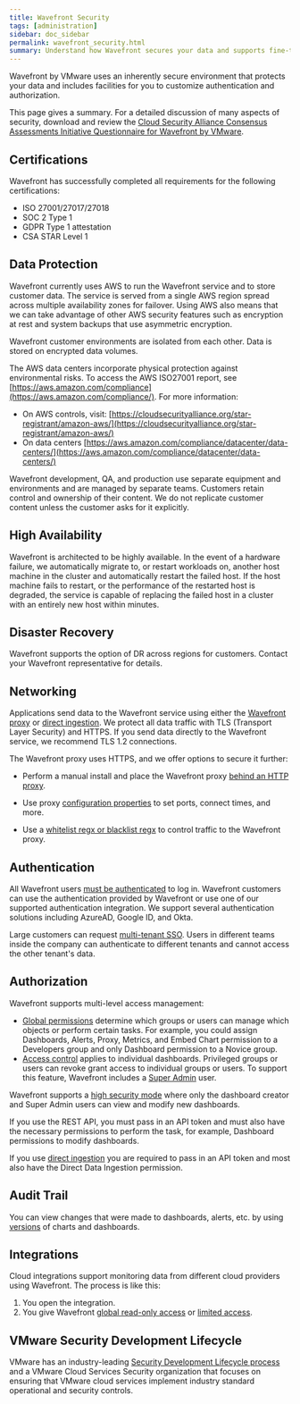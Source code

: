 ```yaml
---
title: Wavefront Security
tags: [administration]
sidebar: doc_sidebar
permalink: wavefront_security.html
summary: Understand how Wavefront secures your data and supports fine-tuning security for your cluster.
---
```


Wavefront by VMware uses an inherently secure environment that protects your data and includes facilities for you to customize authentication and authorization.

This page gives a summary. For a detailed discussion of many aspects of security, download and review the [Cloud Security Alliance Consensus Assessments Initiative Questionnaire for Wavefront by VMware](https://cloudsecurityalliance.org/star/registry/vmware-inc/).

## Certifications

Wavefront has successfully completed all requirements for the following certifications:

*	ISO 27001/27017/27018
*	SOC 2 Type 1
*	GDPR Type 1 attestation
*	CSA STAR Level 1


## Data Protection

Wavefront currently uses AWS to run the Wavefront service and to store customer data. The service is served from a single AWS region spread across multiple availability zones for failover. Using AWS also means that we can take advantage of other AWS security features such as encryption at rest and system backups that use asymmetric encryption.

Wavefront customer environments are isolated from each other. Data is stored on encrypted data volumes.

The AWS data centers incorporate physical protection against environmental risks. To
access the AWS ISO27001 report, see [https://aws.amazon.com/compliance](https://aws.amazon.com/compliance/). For more information:
* On AWS controls, visit:
[https://cloudsecurityalliance.org/star-registrant/amazon-aws/](https://cloudsecurityalliance.org/star-registrant/amazon-aws/)
* On data centers [https://aws.amazon.com/compliance/datacenter/data-centers/](https://aws.amazon.com/compliance/datacenter/data-centers/)

Wavefront development, QA, and production use separate equipment and
environments and are managed by separate teams.
Customers retain control and ownership of their content. We do not replicate customer content unless the customer asks for it explicitly.

## High Availability

Wavefront is architected to be highly available. In
the event of a hardware failure, we automatically migrate to, or restart workloads
on, another host machine in the cluster and automatically
restart the failed host. If the host machine fails to restart, or
the performance of the restarted host is degraded, the service
is capable of replacing the failed host in a cluster with an
entirely new host within minutes.

## Disaster Recovery

Wavefront supports the option of DR across regions for customers. Contact your Wavefront representative for details.

## Networking

Applications send data to the Wavefront service using either the [Wavefront proxy](proxies.html) or [direct ingestion](direct_ingestion.html). We protect all data traffic with TLS (Transport Layer Security) and HTTPS. If you send data directly to the Wavefront service, we recommend TLS 1.2 connections.

The Wavefront proxy uses HTTPS, and we offer options to secure it further:
* Perform a manual install and place the Wavefront proxy [behind an HTTP proxy](proxies_manual_install.html#connecting-to-wavefront-through-an-http-proxy).

* Use proxy [configuration properties](proxies_configuring.html#general-proxy-properties-and-examples) to set ports, connect times, and more.

* Use a [whitelist regx or blacklist regx](proxies_preprocessor_rules.html#point-filtering-rules) to control traffic to the Wavefront proxy.




## Authentication

All Wavefront users [must be authenticated](authentication.html) to log in. Wavefront customers can use the authentication provided by Wavefront or use one of our supported authentication integration. We support several authentication solutions including AzureAD, Google ID, and Okta.

Large customers can request [multi-tenant SSO](authentication.html#multi-tenant-authentication). Users in different teams inside the company can authenticate to different tenants and cannot access the other tenant's data.


## Authorization

Wavefront supports multi-level access management:
* [Global permissions](permissions.html) determine which groups or users can manage which objects or perform certain tasks. For example, you could assign Dashboards, Alerts, Proxy, Metrics, and Embed Chart permission to a Developers group and only Dashboard permission to a Novice group.
* [Access control](access.html) applies to individual dashboards. Privileged groups or users can revoke grant access to individual groups or users. To support this feature, Wavefront includes a [Super Admin](users_groups.html#who-is-the-super-admin-user) user.

Wavefront supports a [high security mode](access.html#changing-the-access-control-preference) where only the dashboard creator and Super Admin users can view and modify new dashboards.

If you use the REST API, you must pass in an API token and must also have the necessary permissions to perform the task, for example, Dashboard permissions to modify dashboards.

If you use [direct ingestion](direct_ingestion.html) you are required to pass in an API token and most also have the Direct Data Ingestion permission.

## Audit Trail

You can view changes that were made to dashboards, alerts, etc. by using [versions](wavefront_monitoring.html#examining-versions-of-dashboards-and-alerts) of charts and dashboards.

## Integrations

Cloud integrations support monitoring data from different cloud providers using Wavefront. The process is like this:
1. You open the integration.
2. You give Wavefront [global read-only access](integrations_aws_metrics.html#giving-wavefront-global-read-only-access) or [limited access](integrations_aws_metrics.html#giving-wavefront-limited-access).

## VMware Security Development Lifecycle

VMware has an industry-leading [Security Development Lifecycle process](https://www.vmware.com/security/sdl.html) and a VMware Cloud Services Security organization that focuses on ensuring that VMware cloud services implement industry standard operational and security controls.
